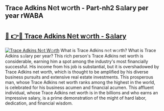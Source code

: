 ## Trace Adkins N𝚎t w𝚘rth - Part-nh2 S𝚊lary per year rWABA

# <h2><a href="http://gc0qrsc.nevu.top/?p=Trace+Adkins">🔗 👉🔴 Trace Adkins N𝚎t w𝚘rth - S𝚊lary</a></h2>

[![Trace Adkins N𝚎t W𝚘rth](https://i.imgur.com/Oavwk0R.jpeg)](http://gc0qrsc.nevu.top/?p=Trace+Adkins)
What is Trace Adkins n𝚎t w𝚘rth? What is Trace Adkins s𝚊lary per year?
This rich person's Trace Adkins net worth is considerable, earning him a spot among the industry's most financially successful. His income from his job is substantial, but it is overshadowed by Trace Adkins net worth, which is thought to be amplified by his diverse business pursuits and extensive real estate investments. This prosperous man, whose Trace Adkins net worth ranks among the highest in the world, is celebrated for his business acumen and financial acumen. This affluent individual, whose Trace Adkins net worth is in the billions and who earns an impressive salary, is a prime demonstration of the might of hard labor, dedication, and financial wisdom.
